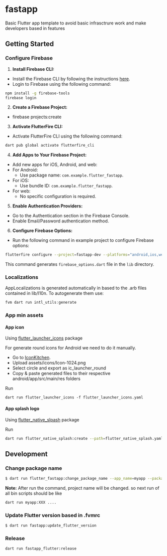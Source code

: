 # fastapp
Basic Flutter app template to avoid basic infrasctrure work and make developers based in features

## Getting Started
### Configure Firebase 
1. **Install Firebase CLI:**
- Install the Firebase CLI by following the instructions [here](https://firebase.google.com/docs/cli/).
- Login to Firebase using the following command:
```bash
npm install -g firebase-tools
firebase login
```

2. **Create a Firebase Project:**
- firebase projects:create

3. **Activate FlutterFire CLI:**
- Activate FlutterFire CLI using the following command:
```bash
dart pub global activate flutterfire_cli
```

4. **Add Apps to Your Firebase Project:**
- Add new apps for iOS, Android, and web:
- For Android:
  - Use package name: `com.example.flutter_fastapp`.
- For iOS:
  - Use bundle ID: `com.example.flutter_fastapp`.
- For web:
  - No specific configuration is required.

5. **Enable Authentication Providers:**
- Go to the Authentication section in the Firebase Console.
- Enable Email/Password authentication method.

6. **Configure Firebase Options:**
- Run the following command in example project to configure Firebase options:
```bash
flutterfire configure --project=fastapp-dev --platforms="android,ios,web" --android-package-name=com.example.flutter_fastapp --ios-bundle-id=com.example.flutter_fastapp --overwrite-firebase-options --out=lib/firebase_options.dev.dart
  ```

This command generates `firebase_options.dart` file in the `lib` directory.

### Localizations
AppLocalizations is generated automatically in based to the .arb files contained in lib/l10n. To autogenerate them use:
```dart
fvm dart run intl_utils:generate
```

### App min assets
#### App icon
Using [flutter_launcher_icons](https://pub.dev/packages/flutter_launcher_icons) package

For generate round icons for Android we need to do it manually.
- Go to [IconKitchen](https://icon.kitchen/).
- Upload assets/icons/Icon-1024.png
- Select circle and export as ic_launcher_round
- Copy & paste generated files to their respective android/app/src/main/res folders

Run
```
dart run flutter_launcher_icons -f flutter_launcher_icons.yaml
```

#### App splash logo
Using [flutter_native_slpash](https://pub.dev/packages/flutter_native_splash) package

Run
```bash
dart run flutter_native_splash:create --path=flutter_native_splash.yaml
```

## Development

### Change package name
```bash
$ dart run flutter_fastapp:change_package_name --app_name=myapp --package_name=com.example.myapp
```

**Note:** After run the command, project name will be changed. so next run of all bin scripts should be like
```bash
dart run myapp:XXX ....
```

### Update Flutter version based in .fvmrc
```bash
$ dart run fastapp:update_flutter_version
```

### Release
```bash
dart run fastapp_flutter:release
```